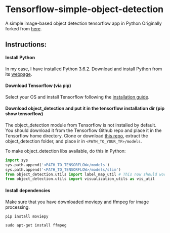 # Tensorflow-simple-object-detection
A simple image-based object detection tensorflow app in Python
Originally forked from [here](https://github.com/diegocavalca/machine-learning).

## Instructions:
#### Install Python
In my case, I have installed Python 3.6.2. Download and install Python from its [webpage](https://www.python.org/downloads/).

#### Download Tensorflow (via pip)
Select your OS and install Tensorflow following the [installation guide](https://www.tensorflow.org/install/).

#### Download object_detection and put it in the tensorflow installation dir (pip show tensorflow)
The object_detection module from Tensorflow is not installed by default. You should download it from the Tensorflow Github repo and place it in the Tensorflow home directory. Clone or download [this repo](https://github.com/tensorflow/models), extract the object_detection folder, and place ir in `<PATH_TO_YOUR_TF>/models`.

To make object_detection libs available, do this in Python:
```python
import sys
sys.path.append('<PATH_TO_TENSORFLOW>/models')
sys.path.append('<PATH_TO_TENSORFLOW>/models/slim')
from object_detection.utils import label_map_util # This now should work
from object_detection.utils import visualization_utils as vis_util
```

#### Install dependencies
Make sure that you have downloaded moviepy and ffmpeg for image processing.
```
pip install moviepy
```
```
sudo apt-get install ffmpeg
```
